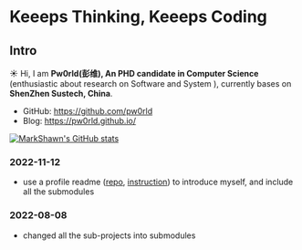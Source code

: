
# Keeeps Thinking, Keeeps Coding

## Intro

:sunny: Hi, I am **Pw0rld(彭维), An PHD candidate in Computer Science** (enthusiastic about research on Software and System ), currently bases on **ShenZhen Sustech, China**.

- GitHub: https://github.com/pw0rld
- Blog: https://pw0rld.github.io/


<!-- 最好看的theme是 &theme=synthwave, 可惜下面的activity-graph不支持，为了统一，就使用 tokyonight 了 -->
<!-- <image src="https://github-readme-stats.vercel.app/api?username=pw0rld&count_private=true&show_icons=true&theme=tokyonight" alt="MarkShawn's GitHub stats, source: https://github.com/anuraghazra/github-readme-stats" style="width: 100%; height: 220px;"> -->

[![MarkShawn's GitHub stats](https://github-readme-stats.vercel.app/api?username=pw0rld&theme=synthwave)](https://github.com/anuraghazra/github-readme-stats)

<!-- <image src="http://github-readme-streak-stats.herokuapp.com?user=pw0rld&theme=synthwave" alt="pw0rld's GitHub Streak, source: https://git.io/streak-stats" style="width: 100%;"> -->


### 2022-11-12

- use a profile readme ([repo](https://github.com/pw0rld/pw0rld), [instruction](https://docs.github.com/cn/account-and-profile/setting-up-and-managing-your-github-profile/customizing-your-profile/managing-your-profile-readme)) to introduce myself, and include all the submodules

### 2022-08-08

- changed all the sub-projects into submodules
